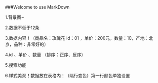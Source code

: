 ###Welcome to use MarkDown

1.背景图~

2.数据不低于12条

3.数据内容！（商品名：玫瑰花  id：01 ，单价：200元，数量：10，产地：北京，品种：非常好的）

4.id 、单价 、数量  （排序：正序、反序）

5.搜索功能 

6.样式美观！数据放在表格内！（隔行变色）第一行颜色单独设置